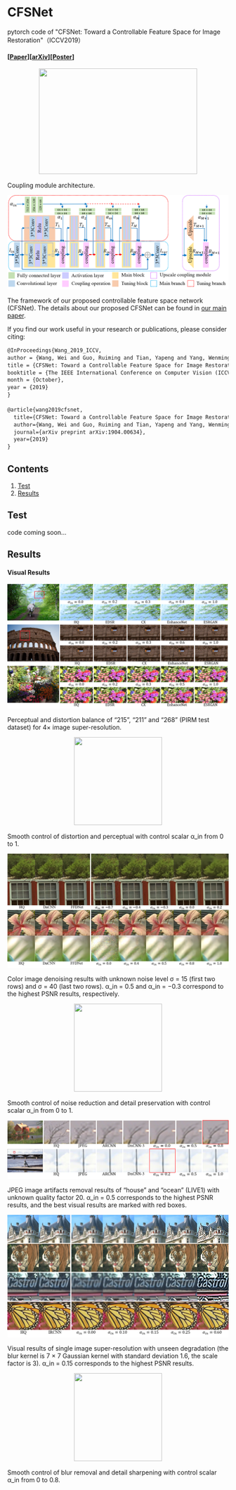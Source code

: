 # CFSNet
pytorch code of "CFSNet: Toward a Controllable Feature Space for Image Restoration"（ICCV2019）

#### [[Paper](http://openaccess.thecvf.com/content_ICCV_2019/papers/Wang_CFSNet_Toward_a_Controllable_Feature_Space_for_Image_Restoration_ICCV_2019_paper.pdf)][[arXiv](https://arxiv.org/abs/1904.00634)][[Poster](https://github.com/qibao77/CFSNet/blob/master/CFSNet_poster.pdf)]

<div align=center><img width="360" height="240" src="https://github.com/qibao77/CFSNet/blob/master/figs/coupling_module.png"/></div>

Coupling module architecture.

![](figs/framework.png)

The framework of our proposed controllable feature space network (CFSNet). The details about our proposed CFSNet can be found in [our main paper](https://arxiv.org/abs/1904.00634).

If you find our work useful in your research or publications, please consider citing:

```latex
@InProceedings{Wang_2019_ICCV,
author = {Wang, Wei and Guo, Ruiming and Tian, Yapeng and Yang, Wenming},
title = {CFSNet: Toward a Controllable Feature Space for Image Restoration},
booktitle = {The IEEE International Conference on Computer Vision (ICCV)},
month = {October},
year = {2019}
}

@article{wang2019cfsnet,
  title={CFSNet: Toward a Controllable Feature Space for Image Restoration},
  author={Wang, Wei and Guo, Ruiming and Tian, Yapeng and Yang, Wenming},
  journal={arXiv preprint arXiv:1904.00634},
  year={2019}
}
```

## Contents
1. [Test](#test)
2. [Results](#results)

## Test

code coming soon...

## Results

#### Visual Results

![](figs/sr_compare.png)

Perceptual and distortion balance of “215”, “211” and “268” (PIRM test dataset) for 4× image super-resolution.

<div align=center><img width="200" height="200" src="https://github.com/qibao77/CFSNet/blob/master/figs/sr_crop.gif"/></div>

Smooth control of distortion and perceptual with control scalar α_in from 0 to 1.

![](figs/color_noise40.png)

Color image denoising results with unknown noise level σ = 15 (first two rows) and σ = 40 (last two rows). α_in = 0.5 and α_in = −0.3 correspond to the highest PSNR results, respectively.

<div align=center><img width="200" height="200" src="https://github.com/qibao77/CFSNet/blob/master/figs/denoise_color_flower_crop.gif"/></div>

Smooth control of noise reduction and detail preservation with control scalar α_in from 0 to 1.

![](figs/jpeg_20.png)

JPEG image artifacts removal results of “house” and “ocean” (LIVE1) with unknown quality factor 20. α_in = 0.5 corresponds to the highest PSNR results, and the best visual results are marked with red boxes.

![](figs/blur_BD16.png)

Visual results of single image super-resolution with unseen degradation (the blur kernel is 7 × 7 Gaussian kernel with standard deviation 1.6, the scale factor is 3). α_in = 0.15 corresponds to the highest PSNR results.

<div align=center><img width="200" height="200" src="https://github.com/qibao77/CFSNet/blob/master/figs/deblur_tiger_crop.gif"/></div>

Smooth control of blur removal and detail sharpening with control scalar α_in from 0 to 0.8.



